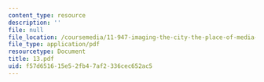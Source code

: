 ```yaml
---
content_type: resource
description: ''
file: null
file_location: /coursemedia/11-947-imaging-the-city-the-place-of-media-in-city-design-and-development-fall-1998/f57d651615e52fb47af2336cec652ac5_13.pdf
file_type: application/pdf
resourcetype: Document
title: 13.pdf
uid: f57d6516-15e5-2fb4-7af2-336cec652ac5
---
```

